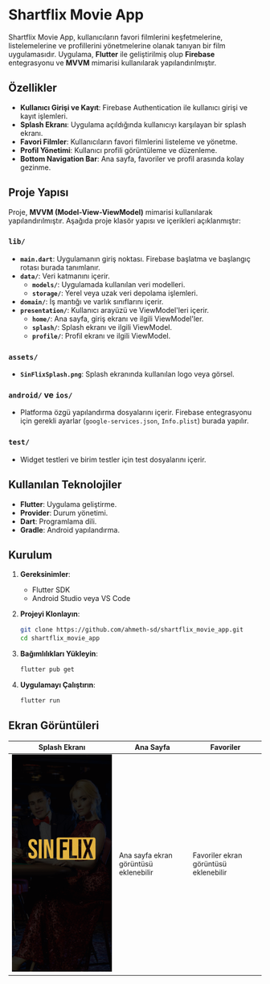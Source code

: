 # Shartflix Movie App

Shartflix Movie App, kullanıcıların favori filmlerini keşfetmelerine, listelemelerine ve profillerini yönetmelerine olanak tanıyan bir film uygulamasıdır. Uygulama, **Flutter** ile geliştirilmiş olup **Firebase** entegrasyonu ve **MVVM** mimarisi kullanılarak yapılandırılmıştır.

## Özellikler

- **Kullanıcı Girişi ve Kayıt**: Firebase Authentication ile kullanıcı girişi ve kayıt işlemleri.
- **Splash Ekranı**: Uygulama açıldığında kullanıcıyı karşılayan bir splash ekranı.
- **Favori Filmler**: Kullanıcıların favori filmlerini listeleme ve yönetme.
- **Profil Yönetimi**: Kullanıcı profili görüntüleme ve düzenleme.
- **Bottom Navigation Bar**: Ana sayfa, favoriler ve profil arasında kolay gezinme.

## Proje Yapısı

Proje, **MVVM (Model-View-ViewModel)** mimarisi kullanılarak yapılandırılmıştır. Aşağıda proje klasör yapısı ve içerikleri açıklanmıştır:

### `lib/`
- **`main.dart`**: Uygulamanın giriş noktası. Firebase başlatma ve başlangıç rotası burada tanımlanır.
- **`data/`**: Veri katmanını içerir.
  - **`models/`**: Uygulamada kullanılan veri modelleri.
  - **`storage/`**: Yerel veya uzak veri depolama işlemleri.
- **`domain/`**: İş mantığı ve varlık sınıflarını içerir.
- **`presentation/`**: Kullanıcı arayüzü ve ViewModel'leri içerir.
  - **`home/`**: Ana sayfa, giriş ekranı ve ilgili ViewModel'ler.
  - **`splash/`**: Splash ekranı ve ilgili ViewModel.
  - **`profile/`**: Profil ekranı ve ilgili ViewModel.

### `assets/`
- **`SinFlixSplash.png`**: Splash ekranında kullanılan logo veya görsel.

### `android/` ve `ios/`
- Platforma özgü yapılandırma dosyalarını içerir. Firebase entegrasyonu için gerekli ayarlar (`google-services.json`, `Info.plist`) burada yapılır.

### `test/`
- Widget testleri ve birim testler için test dosyalarını içerir.

## Kullanılan Teknolojiler

- **Flutter**: Uygulama geliştirme.
- **Provider**: Durum yönetimi.
- **Dart**: Programlama dili.
- **Gradle**: Android yapılandırma.

## Kurulum

1. **Gereksinimler**:
   - Flutter SDK
   - Android Studio veya VS Code

2. **Projeyi Klonlayın**:
   ```bash
   git clone https://github.com/ahmeth-sd/shartflix_movie_app.git
   cd shartflix_movie_app
   ```

3. **Bağımlılıkları Yükleyin**:
   ```bash
   flutter pub get
   ```


5. **Uygulamayı Çalıştırın**:
   ```bash
   flutter run
   ```

## Ekran Görüntüleri

| Splash Ekranı | Ana Sayfa | Favoriler |
|---------------|-----------|-----------|
| ![Splash](assets/SinFlixSplash.png) | Ana sayfa ekran görüntüsü eklenebilir | Favoriler ekran görüntüsü eklenebilir |



